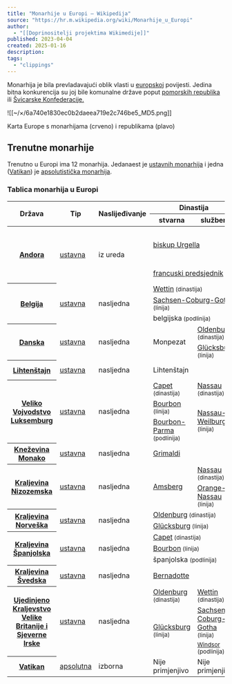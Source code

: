```yaml
---
title: "Monarhije u Europi – Wikipedija"
source: "https://hr.m.wikipedia.org/wiki/Monarhije_u_Europi"
author:
  - "[[Doprinositelji projektima Wikimedije]]"
published: 2023-04-04
created: 2025-01-16
description:
tags:
  - "clippings"
---
```

Monarhija je bila prevladavajući oblik vlasti u [europskoj](https://hr.m.wikipedia.org/wiki/Europa "Europa") povijesti. Jedina bitna konkurencija su joj bile komunalne države poput [pomorskih republika](https://hr.m.wikipedia.org/w/index.php?title=Pomorske_republike&action=edit&redlink=1 "Pomorske republike (stranica ne postoji)") ili [Švicarske Konfederacije.](https://hr.m.wikipedia.org/wiki/Stara_%C5%A0vicarska_Konfederacija "Stara Švicarska Konfederacija")

![[~/×/6a740e1830ec0b2daeea719e2c746be5_MD5.png]]

Karta Europe s monarhijama (crveno) i republikama (plavo)

## Trenutne monarhije

Trenutno u Europi ima 12 monarhija. Jedanaest je [ustavnih monarhija](https://hr.m.wikipedia.org/wiki/Ustavna_monarhija "Ustavna monarhija") i jedna ([Vatikan](https://hr.m.wikipedia.org/wiki/Vatikan "Vatikan")) je [apsolutistička monarhija](https://hr.m.wikipedia.org/wiki/Apsolutna_monarhija "Apsolutna monarhija").

### Tablica monarhija u Europi

<table><thead><tr><th rowspan="2" scope="col">Država</th><th rowspan="2" scope="col">Tip</th><th rowspan="2" scope="col">Naslijeđivanje</th><th colspan="2" scope="col">Dinastija</th><th rowspan="2" scope="col">Titula</th><th colspan="2" rowspan="2" scope="col">Monarh</th></tr><tr><th>stvarna</th><th>službena</th></tr></thead><tbody><tr><th rowspan="2" scope="row"><a href="https://hr.m.wikipedia.org/wiki/Kne%C5%BEevina_Andora">Andora</a></th><td rowspan="2"><a href="https://hr.m.wikipedia.org/wiki/Ustavna_monarhija">ustavna</a></td><td rowspan="2">iz ureda</td><td colspan="2"><a href="https://hr.m.wikipedia.org/w/index.php?title=Biskup_Urgella&amp;action=edit&amp;redlink=1">biskup Urgella</a></td><td><a href="https://hr.m.wikipedia.org/w/index.php?title=Sukne%C5%BEevi_Andore&amp;action=edit&amp;redlink=1">suknez</a></td><td><span><a href="https://hr.m.wikipedia.org/wiki/Datoteka:Mons._Vives_(30612833490).jpg"><span>&nbsp;</span></a></span></td><td><a href="https://hr.m.wikipedia.org/w/index.php?title=Joan_Enric_Vives_Sic%C3%ADlia&amp;action=edit&amp;redlink=1">Joan Enric Vives Sicília</a></td></tr><tr><td colspan="2"><a href="https://hr.m.wikipedia.org/wiki/Popis_francuskih_predsjednika">francuski predsjednik</a></td><td><a href="https://hr.m.wikipedia.org/w/index.php?title=Sukne%C5%BEevi_Andore&amp;action=edit&amp;redlink=1">suknez</a></td><td><span><a href="https://hr.m.wikipedia.org/wiki/Datoteka:Emmanuel_Macron_June_2022_(cropped).jpg"><span>&nbsp;</span></a></span></td><td><a href="https://hr.m.wikipedia.org/wiki/Emmanuel_Macron">Emmanuel Macron</a></td></tr><tr><th rowspan="3" scope="row"><a href="https://hr.m.wikipedia.org/wiki/Kraljevina_Belgija">Belgija</a></th><td rowspan="3"><a href="https://hr.m.wikipedia.org/wiki/Ustavna_monarhija">ustavna</a></td><td rowspan="3">nasljedna</td><td colspan="2"><a href="https://hr.m.wikipedia.org/wiki/Dinastija_Wettin">Wettin</a><small> (dinastija)</small></td><td rowspan="3"><a href="https://hr.m.wikipedia.org/wiki/Kralj">kralj</a></td><td rowspan="3"><span><a href="https://hr.m.wikipedia.org/wiki/Datoteka:Sergio_Mattarella_and_Belgian_King_Philippe_at_Quirinale_in_2021_(6)_(cropped).jpg"><span>&nbsp;</span></a></span></td><td rowspan="3"><a href="https://hr.m.wikipedia.org/wiki/Filip_od_Belgije">Filip</a></td></tr><tr><td colspan="2"><a href="https://hr.m.wikipedia.org/wiki/Dinastija_Sachsen-Coburg-Gotha">Sachsen-Coburg-Gotha</a><small> (linija)</small></td></tr><tr><td colspan="2">belgijska<small> (podlinija)</small></td></tr><tr><th rowspan="2" scope="row"><a href="https://hr.m.wikipedia.org/wiki/Kraljevina_Danska">Danska</a></th><td rowspan="2"><a href="https://hr.m.wikipedia.org/wiki/Ustavna_monarhija">ustavna</a></td><td rowspan="2">nasljedna</td><td rowspan="2">Monpezat</td><td><a href="https://hr.m.wikipedia.org/wiki/Oldenburg_(dinastija)">Oldenburg</a><small> (dinastija)</small></td><td rowspan="2"><a href="https://hr.m.wikipedia.org/wiki/Popis_danskih_vladara">kralj</a></td><td rowspan="2"><span><a href="https://hr.m.wikipedia.org/wiki/Datoteka:Frederik,_Crown_Prince_of_Denmark_in_2018.jpg"><span>&nbsp;</span></a></span></td><td rowspan="2"><a href="https://hr.m.wikipedia.org/w/index.php?title=Frederik_X.,_danski_kralj&amp;action=edit&amp;redlink=1">Frederik X.</a></td></tr><tr><td><a href="https://hr.m.wikipedia.org/wiki/Schleswig-Holstein-Sonderburg-Gl%C3%BCcksburg">Glücksburg</a><small> (linija)</small></td></tr><tr><th scope="row"><a href="https://hr.m.wikipedia.org/wiki/Kne%C5%BEevina_Lihten%C5%A1tajn">Lihtenštajn</a></th><td><a href="https://hr.m.wikipedia.org/wiki/Ustavna_monarhija">ustavna</a></td><td>nasljedna</td><td colspan="2">Lihtenštajn</td><td><a href="https://hr.m.wikipedia.org/wiki/Knez">knez</a></td><td><span><a href="https://hr.m.wikipedia.org/wiki/Datoteka:%CE%99%CF%89%CE%AC%CE%BD%CE%BD%CE%B7%CF%82_%CE%91%CE%B4%CE%AC%CE%BC_%CE%92%CE%84_%CF%84%CE%BF%CF%85_%CE%9B%CE%AF%CF%87%CF%84%CE%B5%CE%BD%CF%83%CF%84%CE%B1%CF%8A%CE%BD.jpg"><span>&nbsp;</span></a></span></td><td><a href="https://hr.m.wikipedia.org/wiki/Hans-Adam_II.,_knez_Lihten%C5%A1tajna">Hans-Adam II.</a></td></tr><tr><th rowspan="3" scope="row"><b><a href="https://hr.m.wikipedia.org/wiki/Luksemburg">Veliko Vojvodstvo Luksemburg</a></b></th><td rowspan="3"><a href="https://hr.m.wikipedia.org/wiki/Ustavna_monarhija">ustavna</a></td><td rowspan="3">nasljedna</td><td><a href="https://hr.m.wikipedia.org/wiki/Dinastija_Capet">Capet</a><small> (dinastija)</small></td><td><a href="https://hr.m.wikipedia.org/wiki/Nassau_(dinastija)">Nassau</a><small> (dinastija)</small></td><td rowspan="3"><a href="https://hr.m.wikipedia.org/wiki/Veliki_vojvoda">veliki vojvoda</a></td><td rowspan="3"><span><a href="https://hr.m.wikipedia.org/wiki/Datoteka:Grand_Duke_Henri_at_the_Enthronement_of_Naruhito_(1).jpg"><span>&nbsp;</span></a></span></td><td rowspan="3"><a href="https://hr.m.wikipedia.org/wiki/Henri,_veliki_vojvoda_od_Luksemburga">Henri</a></td></tr><tr><td><a href="https://hr.m.wikipedia.org/wiki/Burbonci">Bourbon</a><small> (linija)</small></td><td rowspan="2"><a href="https://hr.m.wikipedia.org/wiki/Nassau-Weilburg">Nassau-Weilburg</a><small> (linija)</small></td></tr><tr><td><a href="https://hr.m.wikipedia.org/wiki/Bourbon-Parma">Bourbon-Parma</a><small> (podlinija)</small></td></tr><tr><th scope="row"><b><a href="https://hr.m.wikipedia.org/wiki/Monako">Kneževina Monako</a></b></th><td><a href="https://hr.m.wikipedia.org/wiki/Ustavna_monarhija">ustavna</a></td><td>nasljedna</td><td colspan="2"><a href="https://hr.m.wikipedia.org/wiki/Grimaldi">Grimaldi</a></td><td><a href="https://hr.m.wikipedia.org/wiki/Knez">knez</a></td><td><span><a href="https://hr.m.wikipedia.org/wiki/Datoteka:Prince_Albert_II_2016.jpg"><span>&nbsp;</span></a></span></td><td><a href="https://hr.m.wikipedia.org/wiki/Albert_II._od_Monaka">Albert&nbsp;II.</a></td></tr><tr><th rowspan="2" scope="row"><a href="https://hr.m.wikipedia.org/wiki/Kraljevina_Nizozemska">Kraljevina Nizozemska</a></th><td rowspan="2"><a href="https://hr.m.wikipedia.org/wiki/Ustavna_monarhija">ustavna</a></td><td rowspan="2">nasljedna</td><td rowspan="2"><a href="https://hr.m.wikipedia.org/w/index.php?title=Amsberg&amp;action=edit&amp;redlink=1">Amsberg</a></td><td><a href="https://hr.m.wikipedia.org/wiki/Nassau_(dinastija)">Nassau</a><small> (dinastija)</small></td><td rowspan="2"><a href="https://hr.m.wikipedia.org/wiki/Kralj">kralj</a></td><td rowspan="2"><span><a href="https://hr.m.wikipedia.org/wiki/Datoteka:Zijne_Majesteit_Koning_Willem-Alexander_met_koningsmantel_april_2013_(cropped).jpeg"><span>&nbsp;</span></a></span></td><td rowspan="2"><a href="https://hr.m.wikipedia.org/wiki/Willem-Alexander">Willem-Alexander</a></td></tr><tr><td><a href="https://hr.m.wikipedia.org/wiki/Orange-Nassau">Orange-Nassau</a><small> (linija)</small></td></tr><tr><th rowspan="2" scope="row"><b><a href="https://hr.m.wikipedia.org/wiki/Norve%C5%A1ka">Kraljevina Norveška</a></b></th><td rowspan="2"><a href="https://hr.m.wikipedia.org/wiki/Ustavna_monarhija">ustavna</a></td><td rowspan="2">nasljedna</td><td colspan="2"><a href="https://hr.m.wikipedia.org/wiki/Oldenburg_(dinastija)">Oldenburg</a><small> (dinastija)</small></td><td rowspan="2"><a href="https://hr.m.wikipedia.org/wiki/Kralj">kralj</a></td><td rowspan="2"><span><a href="https://hr.m.wikipedia.org/wiki/Datoteka:King_Harald_V_of_Norway_(29227859394)_(cropped).jpg"><span>&nbsp;</span></a></span></td><td rowspan="2"><a href="https://hr.m.wikipedia.org/wiki/Harald_V.">Harald V.</a></td></tr><tr><td colspan="2"><a href="https://hr.m.wikipedia.org/wiki/Schleswig-Holstein-Sonderburg-Gl%C3%BCcksburg">Glücksburg</a><small> (linija)</small></td></tr><tr><th rowspan="3" scope="row"><b><a href="https://hr.m.wikipedia.org/wiki/%C5%A0panjolska">Kraljevina Španjolska</a></b></th><td rowspan="3"><a href="https://hr.m.wikipedia.org/wiki/Ustavna_monarhija">ustavna</a></td><td rowspan="3">nasljedna</td><td colspan="2"><a href="https://hr.m.wikipedia.org/wiki/Dinastija_Capet">Capet</a><small> (dinastija)</small></td><td rowspan="3"><a href="https://hr.m.wikipedia.org/wiki/Kralj">kralj</a></td><td rowspan="3"><span><a href="https://hr.m.wikipedia.org/wiki/Datoteka:Felipe_VI_in_2020_(cropped).jpg"><span>&nbsp;</span></a></span></td><td rowspan="3"><a href="https://hr.m.wikipedia.org/wiki/Filip_VI.">Filip VI.</a></td></tr><tr><td colspan="2"><a href="https://hr.m.wikipedia.org/wiki/Burbonci">Bourbon</a><small> (linija)</small></td></tr><tr><td colspan="2">španjolska <small>(podlinija)</small></td></tr><tr><th scope="row"><b><a href="https://hr.m.wikipedia.org/wiki/%C5%A0vedska">Kraljevina Švedska</a></b></th><td><a href="https://hr.m.wikipedia.org/wiki/Ustavna_monarhija">ustavna</a></td><td>nasljedna</td><td colspan="2"><a href="https://hr.m.wikipedia.org/wiki/Bernadotte">Bernadotte</a></td><td><a href="https://hr.m.wikipedia.org/wiki/Kralj">kralj</a></td><td><span><a href="https://hr.m.wikipedia.org/wiki/Datoteka:Crafoord_Prize_D81_9141_(42282165922)_(cropped).jpg"><span>&nbsp;</span></a></span></td><td><a href="https://hr.m.wikipedia.org/wiki/Karlo_XVI._Gustav">Karlo XVI. Gustav</a></td></tr><tr><th rowspan="3" scope="row"><b><a href="https://hr.m.wikipedia.org/wiki/Ujedinjeno_Kraljevstvo">Ujedinjeno Kraljevstvo Velike Britanije i Sjeverne Irske</a></b></th><td rowspan="3"><a href="https://hr.m.wikipedia.org/wiki/Ustavna_monarhija">ustavna</a></td><td rowspan="3">nasljedna</td><td><a href="https://hr.m.wikipedia.org/wiki/Oldenburg_(dinastija)">Oldenburg</a><small> (dinastija)</small></td><td><a href="https://hr.m.wikipedia.org/wiki/Dinastija_Wettin">Wettin</a><small> (dinastija)</small></td><td rowspan="3"><a href="https://hr.m.wikipedia.org/wiki/Kralj">kralj</a></td><td rowspan="3"><span><a href="https://hr.m.wikipedia.org/wiki/Datoteka:Charles_Prince_of_Wales.jpg"><span>&nbsp;</span></a></span></td><td rowspan="3"><a href="https://hr.m.wikipedia.org/wiki/Karlo_III.,_kralj_Ujedinjenog_Kraljevstva">Charles&nbsp;III.</a></td></tr><tr><td rowspan="2"><a href="https://hr.m.wikipedia.org/wiki/Schleswig-Holstein-Sonderburg-Gl%C3%BCcksburg">Glücksburg</a><small> (linija)</small></td><td><a href="https://hr.m.wikipedia.org/wiki/Dinastija_Sachsen-Coburg-Gotha">Sachsen-Coburg-Gotha</a><small> (linija)</small></td></tr><tr><td><small><a href="https://hr.m.wikipedia.org/wiki/Windsori">Windsor</a> (podlinija)</small></td></tr><tr><th scope="row"><a href="https://hr.m.wikipedia.org/wiki/Vatikan">Vatikan</a></th><td><a href="https://hr.m.wikipedia.org/wiki/Apsolutna_monarhija">apsolutna</a></td><td>izborna</td><td>Nije primjenjivo</td><td>Nije primjenjivo</td><td><a href="https://hr.m.wikipedia.org/wiki/Papa">papa</a></td><td><span><a href="https://hr.m.wikipedia.org/wiki/Datoteka:Pope_Francis_Korea_Haemi_Castle_19.jpg"><span>&nbsp;</span></a></span></td><td><a href="https://hr.m.wikipedia.org/wiki/Franjo">Franjo</a></td></tr></tbody><tfoot></tfoot></table>